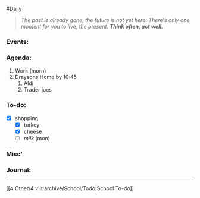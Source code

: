 #Daily
>*The past is already gone, the future is not yet here. There's only one moment for you to live, the present.*
>***Think often, act well.***
### Events:

### Agenda:
1. Work (morn)
2. Draysons
	Home by 10:45
	1. Aldi
	2. Trader joes
### To-do:
- [x] shopping
	- [x] turkey
	- [x] cheese
	- [ ] *milk* (mon)
### Misc'

### Journal:

---
[[4 Other/4 v'lt archive/School/Todo|School To-do]]